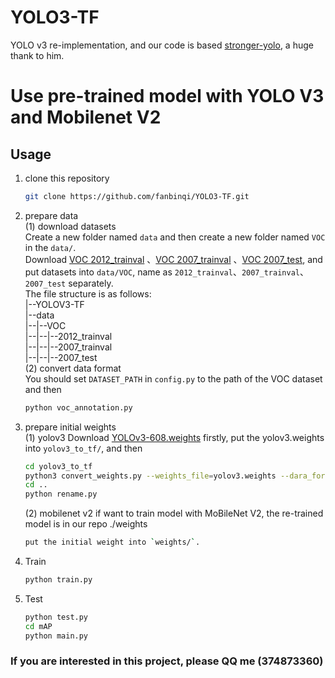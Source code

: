 # YOLO3-TF
YOLO v3 re-implementation, and our code is based [stronger-yolo](https://github.com/Stinky-Tofu/Stronger-yolo), a huge thank to him.

# Use pre-trained model with YOLO V3 and Mobilenet V2

## Usage
1. clone this repository
    ``` bash
    git clone https://github.com/fanbinqi/YOLO3-TF.git
    ```
2. prepare data<br>
    (1) download datasets<br>
    Create a new folder named `data` and then create a new folder named `VOC` in the `data/`.<br>
    Download [VOC 2012_trainval](http://host.robots.ox.ac.uk/pascal/VOC/voc2012/VOCtrainval_11-May-2012.tar)
    、[VOC 2007_trainval](http://host.robots.ox.ac.uk/pascal/VOC/voc2007/VOCtrainval_06-Nov-2007.tar)
    、[VOC 2007_test](http://host.robots.ox.ac.uk/pascal/VOC/voc2007/VOCtest_06-Nov-2007.tar), and put datasets into `data/VOC`,
    name as `2012_trainval`、`2007_trainval`、`2007_test` separately. <br>
    The file structure is as follows:<br>
    |--YOLOV3-TF<br>
    |--data<br>
    |--|--VOC<br>
    |--|--|--2012_trainval<br>
    |--|--|--2007_trainval<br>
    |--|--|--2007_test<br>
    (2) convert data format<br>
    You should set `DATASET_PATH` in `config.py` to the path of the VOC dataset and then<br>
    ```bash
    python voc_annotation.py
    ```
3. prepare initial weights<br>
    (1) yolov3
    Download [YOLOv3-608.weights](https://pjreddie.com/media/files/yolov3.weights) firstly, 
    put the yolov3.weights into `yolov3_to_tf/`, and then 
    ```bash
    cd yolov3_to_tf
    python3 convert_weights.py --weights_file=yolov3.weights --dara_format=NHWC -- ckpt_file=./saved_model/yolov3_608_coco_pretrained.ckpt
    cd ..
    python rename.py
    ``` 
    (2) mobilenet v2
    if want to train model with MoBileNet V2, the re-trained model is in our repo ./weights
    ```bash
    put the initial weight into `weights/`.
    ```

4. Train<br>
    ``` bash
    python train.py
    ```
5. Test<br>
    ``` bash
    python test.py
    cd mAP
    python main.py
    ```

### If you are interested in this project, please QQ me (374873360)
